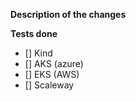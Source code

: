 <!-- This content will not appear in the rendered Markdown -->
<!-- Please complete the following sections prior to submit the pull request -->

**Description of the changes**
<!-- WHAT the pull request -->

**Tests done**

- [] Kind
- [] AKS (azure)
- [] EKS (AWS)
- [] Scaleway

